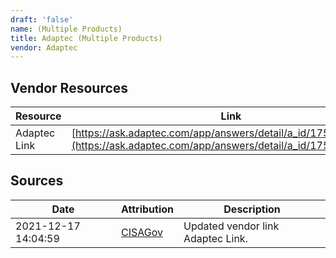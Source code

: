 ```yaml
---
draft: 'false'
name: (Multiple Products)
title: Adaptec (Multiple Products)
vendor: Adaptec
---
```


## Vendor Resources
| Resource | Link |
| --- | --- |
| Adaptec Link | [https://ask.adaptec.com/app/answers/detail/a_id/17523/kw/log4j](https://ask.adaptec.com/app/answers/detail/a_id/17523/kw/log4j) |



## Sources
| Date | Attribution | Description |
| --- | --- | --- |
| 2021-12-17 14:04:59 | [CISAGov](https://raw.githubusercontent.com/cisagov/log4j-affected-db/develop/README.md) | Updated vendor link Adaptec Link.  |
